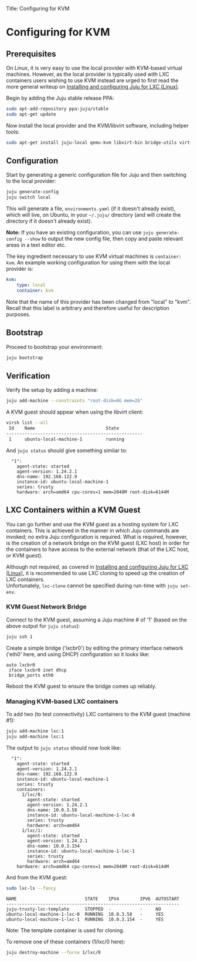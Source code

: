 Title: Configuring for KVM  

# Configuring for KVM

## Prerequisites

On Linux, it is very easy to use the local provider with KVM-based virtual
machines. However, as the local provider is typically used with LXC containers
users wishing to use KVM instead are urged to first read the more general
writeup on [Installing and configuring Juju for LXC (Linux)](./config-LXC.html).

Begin by adding the Juju stable release PPA:

```bash
sudo apt-add-repository ppa:juju/stable
sudo apt-get update
```

Now install the local provider and the KVM/libvirt software, including helper
tools:

```bash
sudo apt-get install juju-local qemu-kvm libvirt-bin bridge-utils virt-manager qemu-system uvtool-libvirt uvtool
```


## Configuration

Start by generating a generic configuration file for Juju and then switching to
the local provider:

```bash
juju generate-config
juju switch local
```

This will generate a file, `environments.yaml` (if it doesn't already exist),
which will live, on Ubuntu, in your `~/.juju/` directory (and will create the
directory if it doesn't already exist).

**Note:** If you have an existing configuration, you can use
`juju generate-config --show` to output the new config file, then copy and
paste relevant areas in a text editor etc.

The key ingredient necessary to use KVM virtual machines is `container: kvm`.
An example working configuration for using them with the local provider is:

```yaml
kvm:
    type: local
    container: kvm
```

Note that the name of this provider has been changed from "local" to "kvm".
Recall that this label is arbitrary and therefore useful for description
purposes.


## Bootstrap

Proceed to bootstrap your environment:

```bash
juju bootstrap
```

## Verification

Verify the setup by adding a machine:

```bash
juju add-machine --constraints "root-disk=6G mem=2G"
```

A KVM guest should appear when using the libvirt client:

```bash
virsh list --all
 Id    Name                           State
----------------------------------------------------
 1     ubuntu-local-machine-1         running
```

And `juju status` should give something similar to:

```no-highlight
  "1":
    agent-state: started
    agent-version: 1.24.2.1
    dns-name: 192.168.122.9
    instance-id: ubuntu-local-machine-1
    series: trusty
    hardware: arch=amd64 cpu-cores=1 mem=2048M root-disk=6144M
```


## LXC Containers within a KVM Guest

You can go further and use the KVM guest as a hosting system for LXC
containers. This is achieved in the manner in which Juju commands are invoked;
no extra Juju configuration is required. What is required, however, is the
creation of a network bridge on the KVM guest (LXC host) in order for the
containers to have access to the external network (that of the LXC host, or
KVM guest).

Although not required, as covered in
[Installing and configuring Juju for LXC (Linux)](./config-LXC.html), it is
recommended to use LXC cloning to speed up the creation of LXC containers.  
Unfortunately, `lxc-clone` cannot be specified during run-time with `juju
set-env`.

### KVM Guest Network Bridge

Connect to the KVM guest, assuming a Juju machine # of '1' (based on the above
output for `juju status`):

```bash
juju ssh 1
```

Create a simple bridge ('lxcbr0') by editing the primary interface network
('eth0' here, and using DHCP) configuration so it looks like:

```no-highlight
auto lxcbr0
 iface lxcbr0 inet dhcp
 bridge_ports eth0
```

Reboot the KVM guest to ensure the bridge comes up reliably.

### Managing KVM-based LXC containers

To add two (to test connectivity) LXC containers to the KVM guest (machine #1):

```bash
juju add-machine lxc:1
juju add-machine lxc:1
```

The output to `juju status` should now look like:

```no-highlight
  "1":
    agent-state: started
    agent-version: 1.24.2.1
    dns-name: 192.168.122.9
    instance-id: ubuntu-local-machine-1
    series: trusty
    containers:
      1/lxc/0:
        agent-state: started
        agent-version: 1.24.2.1
        dns-name: 10.0.3.58
        instance-id: ubuntu-local-machine-1-lxc-0
        series: trusty
        hardware: arch=amd64
      1/lxc/1:
        agent-state: started
        agent-version: 1.24.2.1
        dns-name: 10.0.3.154
        instance-id: ubuntu-local-machine-1-lxc-1
        series: trusty
        hardware: arch=amd64
    hardware: arch=amd64 cpu-cores=1 mem=2048M root-disk=6144M
```

And from the KVM guest:

```bash
sudo lxc-ls --fancy
```

```no-highlight
NAME                          STATE    IPV4        IPV6  AUTOSTART
------------------------------------------------------------------
juju-trusty-lxc-template      STOPPED  -           -     NO 
ubuntu-local-machine-1-lxc-0  RUNNING  10.0.3.58   -     YES
ubuntu-local-machine-1-lxc-1  RUNNING  10.0.3.154  -     YES
```

Note: The template container is used for cloning.

To remove one of these containers (1/lxc/0 here):

```bash
juju destroy-machine --force 1/lxc/0
```
